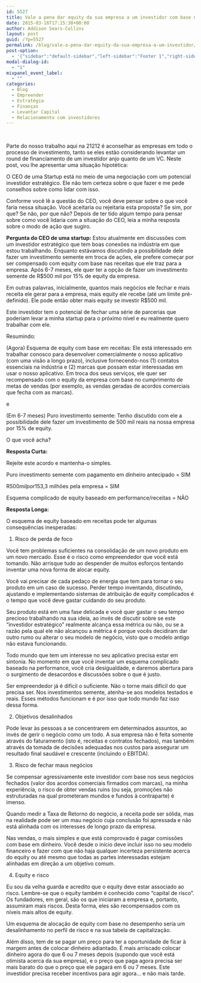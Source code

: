 ```yaml
---
id: 5527
title: Vale a pena dar equity da sua empresa a um investidor com base no capital investido?
date: 2015-03-16T17:15:38+00:00
author: Addison Sears-Collins
layout: post
guid: /?p=5527
permalink: /blog/vale-a-pena-dar-equity-da-sua-empresa-a-um-investidor/
post-option:
  - '{"sidebar":"default-sidebar","left-sidebar":"Footer 1","right-sidebar":"Footer 1","page-title":"","page-caption":""}'
modal-dialog-id:
  - "1"
mixpanel_event_label:
  - ""
categories:
  - Blog
  - Empreender
  - Estratégia
  - Finanças
  - Levantar Capital
  - Relacionamento com investidores
---
```

&nbsp;

Parte do nosso trabalho aqui na 21212 é aconselhar as empresas em todo o processo de investimento, tanto se eles estão considerando levantar um round de financiamento de um investidor anjo quanto de um VC. Neste post, vou lhe apresentar uma situação hipotética:

O CEO de uma Startup está no meio de uma negociação com um potencial investidor estratégico. Ele não tem certeza sobre o que fazer e me pede conselhos sobre como lidar com isso.

Conforme você lê a questão do CEO, você deve pensar sobre o que você faria nessa situação. Você aceitaria ou rejeitaria esta proposta? Se sim, por que? Se não, por que não? Depois de ter tido algum tempo para pensar sobre como você lidaria com a situação do CEO, leia a minha resposta sobre o modo de ação que sugiro.

**Pergunta do CEO de uma startup:** Estou atualmente em discussões com um investidor estratégico que tem boas conexões na indústria em que estou trabalhando. Enquanto estávamos discutindo a possibilidade dele fazer um investimento semente em troca de ações, ele prefere começar por ser compensado com equity com base nas receitas que ele traz para a empresa. Após 6-7 meses, ele quer ter a opção de fazer um investimento semente de R$500 mil por 15% de equity da empresa.

Em outras palavras, inicialmente, quantos mais negócios ele fechar e mais receita ele gerar para a empresa, mais equity ele recebe (até um limite pré-definido). Ele pode então obter mais equity se investir R$500 mil.

Este investidor tem o potencial de fechar uma série de parcerias que poderiam levar a minha startup para o próximo nível e eu realmente quero trabalhar com ele.

Resumindo:

(Agora) Esquema de equity com base em receitas: Ele está interessado em trabalhar conosco para desenvolver comercialmente o nosso aplicativo (com uma visão a longo prazo), inclusive fornecendo-nos (1) contatos essenciais na indústria e (2) marcas que possam estar interessadas em usar o nosso aplicativo. Em troca dos seus serviços, ele quer ser recompensado com o equity da empresa com base no cumprimento de metas de vendas (por exemplo, as vendas geradas de acordos comerciais que fecha com as marcas).

e

(Em 6-7 meses) Puro investimento semente: Tenho discutido com ele a possibilidade dele fazer um investimento de 500 mil reais na nossa empresa por 15% de equity.

O que você acha?

**Resposta Curta:**

Rejeite este acordo e mantenha-o simples.

Puro investimento semente com pagamento em dinheiro antecipado = SIM

R$500 mil por 15%, uma avaliação de R$3,3 milhões pela empresa = SIM

Esquema complicado de equity baseado em performance/receitas = NÃO

**Resposta Longa:**

O esquema de equity baseado em receitas pode ter algumas consequências inesperadas:

  1. Risco de perda de foco

Você tem problemas suficientes na consolidação de um novo produto em um novo mercado. Esse é o risco como empreendedor que você está tomando. Não arrisque tudo ao despender de muitos esforços tentando inventar uma nova forma de alocar equity.

Você vai precisar de cada pedaço de energia que tem para tornar o seu produto em um caso de sucesso. Perder tempo inventando, discutindo, ajustando e implementando sistemas de atribuição de equity complicados é o tempo que você deve gastar cuidando do seu produto.

Seu produto está em uma fase delicada e você quer gastar o seu tempo precioso trabalhando na sua ideia, ao invés de discutir sobre se este “investidor estratégico” realmente alcança essa métrica ou não, ou se a razão pela qual ele não alcançou a métrica é porque vocês decidiram dar outro rumo ou alterar o seu modelo de negócio, visto que o modelo antigo não estava funcionando.

Todo mundo que tem um interesse no seu aplicativo precisa estar em sintonia. No momento em que você inventar um esquema complicado baseado na performance, você cria desigualdade, e daremos abertura para o surgimento de desacordos e discussões sobre o que é justo.

Ser empreendedor já é difícil o suficiente. Não o torne mais difícil do que precisa ser. Nos investimentos semente, atenha-se aos modelos testados e reais. Esses métodos funcionam e é por isso que todo mundo faz isso dessa forma.

<ol start="2">
  <li>
    Objetivos desalinhados
  </li>
</ol>

Pode levar às pessoas a se concentrarem em determinados assuntos, ao invés de gerir o negócio como um todo. A sua empresa não é feita somente através do faturamento (isto é, receitas e contratos fechados), mas também através da tomada de decisões adequadas nos custos para assegurar um resultado final saudável e crescente (incluindo o EBITDA).

<ol start="3">
  <li>
    Risco de fechar maus negócios
  </li>
</ol>

Se compensar agressivamente este investidor com base nos seus negócios fechados (valor dos acordos comerciais firmados com marcas), na minha experiência, o risco de obter vendas ruins (ou seja, promoções não estruturadas na qual prometeram mundos e fundos à contraparte) é imenso.

Quando medir a Taxa de Retorno do negócio, a receita pode ser sólida, mas na realidade pode ser um mau negócio cuja conclusão foi apressada e não está alinhada com os interesses de longo prazo da empresa.

Nas vendas, o mais simples e que está comprovado é pagar comissões com base em dinheiro. Você desde o início deve incluir isso no seu modelo financeiro e fazer com que não haja qualquer incerteza persistente acerca do equity ou até mesmo que todas as partes interessadas estejam alinhadas em direção a um objetivo comum.

<ol start="4">
  <li>
    Equity e risco
  </li>
</ol>

Eu sou da velha guarda e acredito que o equity deve estar associado ao risco. Lembre-se que o equity também é conhecido como “capital de risco”. Os fundadores, em geral, são os que iniciaram a empresa e, portanto, assumiram mais riscos. Desta forma, eles são recompensados com os níveis mais altos de equity.

Um esquema de alocação de equity com base no desempenho seria um desalinhamento no perfil de risco e na sua tabela de capitalização.

Além disso, tem de se pagar um preço para ter a oportunidade de ficar à margem antes de colocar dinheiro adiantado. É mais arriscado colocar dinheiro agora do que 6 ou 7 meses depois (supondo que você está otimista acerca da sua empresa), e o preço que paga agora precisa ser mais barato do que o preço que ele pagará em 6 ou 7 meses. Este investidor precisa receber incentivos para agir agora&#8230; e não mais tarde.

&nbsp;